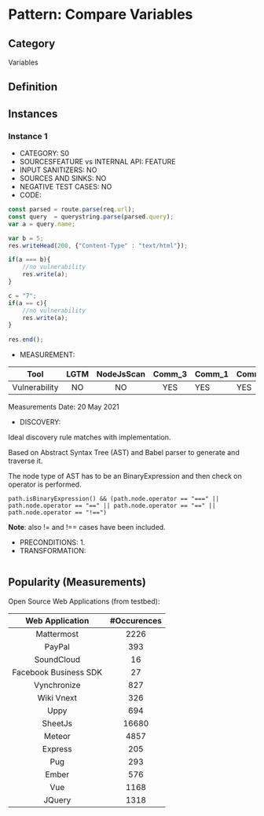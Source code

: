 # Pattern: Compare Variables

## Category

Variables

## Definition

## Instances

### Instance 1

- CATEGORY: S0
- SOURCESFEATURE vs INTERNAL API: FEATURE
- INPUT SANITIZERS: NO
- SOURCES AND SINKS: NO
- NEGATIVE TEST CASES: NO
- CODE:

```javascript
const parsed = route.parse(req.url);
const query  = querystring.parse(parsed.query);
var a = query.name;

var b = 5;
res.writeHead(200, {"Content-Type" : "text/html"});

if(a === b){
	//no vulnerability
	res.write(a);
}

c = "7";
if(a == c){
	//no vulnerability
	res.write(a);
}
        
res.end();
```

- MEASUREMENT:

|     Tool      | LGTM | NodeJsScan | Comm_3 | Comm_1 | Comm_2 | Vulnerable |
| :-----------: | :--: | :--------: | :------: | ------- | --------- | ---------- |
| Vulnerability |  NO  |  NO        |   YES       |     YES |    YES    | YES        |
Measurements Date: 20 May 2021

- DISCOVERY:



Ideal discovery rule matches with implementation.

Based on Abstract Syntax Tree (AST) and Babel parser to generate and traverse it.

The node type of AST has to be an BinaryExpression and then check on operator is performed.

```
path.isBinaryExpression() && (path.node.operator == "===" || path.node.operator == "==" || path.node.operator == "==" || path.node.operator == "!==")
```

**Note**: also != and !== cases have been included.



- PRECONDITIONS:
   1.
- TRANSFORMATION:
```javascript
```
## Popularity (Measurements)

Open Source Web Applications (from testbed):

|    Web Application    | #Occurences |
| :-------------------: | :---------: |
|      Mattermost       |    2226     |
|        PayPal         |     393     |
|      SoundCloud       |     16      |
| Facebook Business SDK |     27      |
|      Vynchronize      |     827     |
|      Wiki Vnext       |     326     |
|         Uppy          |     694     |
|        SheetJs        |    16680    |
|        Meteor         |    4857     |
|        Express        |     205     |
|          Pug          |     293     |
|         Ember         |     576     |
|          Vue          |    1168     |
|        JQuery         |    1318     |

